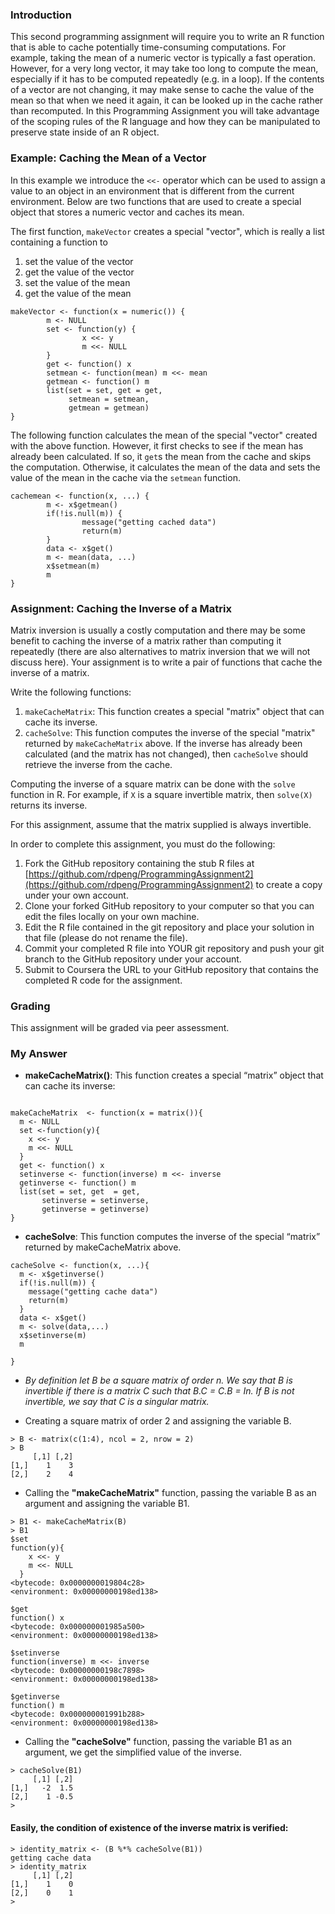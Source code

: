 ### Introduction

This second programming assignment will require you to write an R
function that is able to cache potentially time-consuming computations.
For example, taking the mean of a numeric vector is typically a fast
operation. However, for a very long vector, it may take too long to
compute the mean, especially if it has to be computed repeatedly (e.g.
in a loop). If the contents of a vector are not changing, it may make
sense to cache the value of the mean so that when we need it again, it
can be looked up in the cache rather than recomputed. In this
Programming Assignment you will take advantage of the scoping rules of
the R language and how they can be manipulated to preserve state inside
of an R object.

### Example: Caching the Mean of a Vector

In this example we introduce the `<<-` operator which can be used to
assign a value to an object in an environment that is different from the
current environment. Below are two functions that are used to create a
special object that stores a numeric vector and caches its mean.

The first function, `makeVector` creates a special "vector", which is
really a list containing a function to

1. set the value of the vector
2. get the value of the vector
3. set the value of the mean
4. get the value of the mean

<!-- -->

    makeVector <- function(x = numeric()) {
            m <- NULL
            set <- function(y) {
                    x <<- y
                    m <<- NULL
            }
            get <- function() x
            setmean <- function(mean) m <<- mean
            getmean <- function() m
            list(set = set, get = get,
                 setmean = setmean,
                 getmean = getmean)
    }

The following function calculates the mean of the special "vector"
created with the above function. However, it first checks to see if the
mean has already been calculated. If so, it `get`s the mean from the
cache and skips the computation. Otherwise, it calculates the mean of
the data and sets the value of the mean in the cache via the `setmean`
function.

    cachemean <- function(x, ...) {
            m <- x$getmean()
            if(!is.null(m)) {
                    message("getting cached data")
                    return(m)
            }
            data <- x$get()
            m <- mean(data, ...)
            x$setmean(m)
            m
    }

### Assignment: Caching the Inverse of a Matrix

Matrix inversion is usually a costly computation and there may be some
benefit to caching the inverse of a matrix rather than computing it
repeatedly (there are also alternatives to matrix inversion that we will
not discuss here). Your assignment is to write a pair of functions that
cache the inverse of a matrix.

Write the following functions:

1.  `makeCacheMatrix`: This function creates a special "matrix" object
    that can cache its inverse.
2.  `cacheSolve`: This function computes the inverse of the special
    "matrix" returned by `makeCacheMatrix` above. If the inverse has
    already been calculated (and the matrix has not changed), then
    `cacheSolve` should retrieve the inverse from the cache.

Computing the inverse of a square matrix can be done with the `solve`
function in R. For example, if `X` is a square invertible matrix, then
`solve(X)` returns its inverse.

For this assignment, assume that the matrix supplied is always
invertible.

In order to complete this assignment, you must do the following:

1.  Fork the GitHub repository containing the stub R files at
    [https://github.com/rdpeng/ProgrammingAssignment2](https://github.com/rdpeng/ProgrammingAssignment2)
    to create a copy under your own account.
2.  Clone your forked GitHub repository to your computer so that you can
    edit the files locally on your own machine.
3.  Edit the R file contained in the git repository and place your
    solution in that file (please do not rename the file).
4.  Commit your completed R file into YOUR git repository and push your
    git branch to the GitHub repository under your account.
5.  Submit to Coursera the URL to your GitHub repository that contains
    the completed R code for the assignment.

### Grading

This assignment will be graded via peer assessment.

### My Answer

* **makeCacheMatrix()**: This function creates a special “matrix” object that can cache its inverse:

```

makeCacheMatrix  <- function(x = matrix()){
  m <- NULL
  set <-function(y){
    x <<- y
    m <<- NULL
  }
  get <- function() x
  setinverse <- function(inverse) m <<- inverse
  getinverse <- function() m
  list(set = set, get  = get,
       setinverse = setinverse,
       getinverse = getinverse)
}
```

- **cacheSolve**: This function computes the inverse of the special “matrix” returned by makeCacheMatrix above.

```
cacheSolve <- function(x, ...){
  m <- x$getinverse()
  if(!is.null(m)) {
    message("getting cache data")
    return(m)
  }
  data <- x$get()
  m <- solve(data,...)
  x$setinverse(m)
  m
  
}
```



- *By definition let B be a square matrix of order n. We say that B is invertible if there is a matrix C such that B.C = C.B = In. If B is not invertible, we say that C is a singular matrix.*

  

- Creating a square matrix of order 2 and assigning the variable B.

```
> B <- matrix(c(1:4), ncol = 2, nrow = 2)
> B
     [,1] [,2]
[1,]    1    3
[2,]    2    4
```

* Calling the **"makeCacheMatrix"** function, passing the variable B as an argument and assigning the variable B1.

```
> B1 <- makeCacheMatrix(B)
> B1
$set
function(y){
    x <<- y
    m <<- NULL
  }
<bytecode: 0x0000000019804c28>
<environment: 0x00000000198ed138>

$get
function() x
<bytecode: 0x000000001985a500>
<environment: 0x00000000198ed138>

$setinverse
function(inverse) m <<- inverse
<bytecode: 0x00000000198c7898>
<environment: 0x00000000198ed138>

$getinverse
function() m
<bytecode: 0x000000001991b288>
<environment: 0x00000000198ed138>
```

* Calling the **"cacheSolve"** function, passing the variable B1 as an argument, we get the simplified value of the inverse.

```
> cacheSolve(B1)
     [,1] [,2]
[1,]   -2  1.5
[2,]    1 -0.5
> 
```

#### Easily, the condition of existence of the inverse matrix is verified:

```
> identity_matrix <- (B %*% cacheSolve(B1))
getting cache data
> identity_matrix
     [,1] [,2]
[1,]    1    0
[2,]    0    1
> 
```
